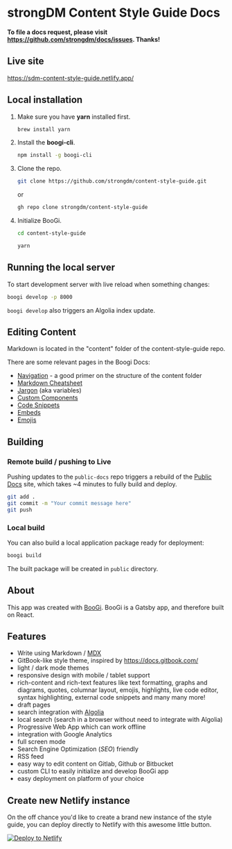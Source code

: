 # strongDM Content Style Guide Docs

**To file a docs request, please visit https://github.com/strongdm/docs/issues. Thanks!**

## Live site
https://sdm-content-style-guide.netlify.app/

## Local installation

1. Make sure you have **yarn** installed first.

   ```bash
   brew install yarn
   ```

2. Install the **boogi-cli**.

   ```bash
   npm install -g boogi-cli
   ```

3. Clone the repo.

   ```bash
   git clone https://github.com/strongdm/content-style-guide.git
   ```

   or

   ```bash
   gh repo clone strongdm/content-style-guide
   ```

4. Initialize BooGi.

   ```bash
   cd content-style-guide

   yarn
   ```

## Running the local server

To start development server with live reload when something changes:

```bash
boogi develop -p 8000
```

`boogi develop` also triggers an Algolia index update.

## Editing Content

Markdown is located in the "content" folder of the content-style-guide repo.

There are some relevant pages in the Boogi Docs:

- [Navigation](https://boogi.netlify.app/configuration/navigation) - a good primer on the structure of the content folder
- [Markdown Cheatsheet](https://boogi.netlify.app/editing/markdown)
- [Jargon](https://boogi.netlify.app/editing/rich_content/abbreviations) (aka variables)
- [Custom Components](https://boogi.netlify.app/editing/rich_content/custom_components)
- [Code Snippets](https://boogi.netlify.app/editing/rich_content/snippets)
- [Embeds](https://boogi.netlify.app/editing/rich_content/embed)
- [Emojis](https://boogi.netlify.app/editing/rich_content/emojis)

## Building

### Remote build / pushing to Live

Pushing updates to the `public-docs` repo triggers a rebuild of the [Public Docs](https://sdm-content-style-guide.netlify.app) site, which takes ~4 minutes to fully build and deploy.

```bash
git add .
git commit -m "Your commit message here"
git push
```

### Local build

You can also build a local application package ready for deployment:

```bash
boogi build
```

The built package will be created in `public` directory.

## About

This app was created with [BooGi](https://boogi.netlify.app).  BooGi is a Gatsby app, and therefore built on React.

## Features

- Write using Markdown / [MDX](https://github.com/mdx-js/mdx)
- GitBook-like style theme, inspired by https://docs.gitbook.com/
- light / dark mode themes
- responsive design with mobile / tablet support
- rich-content and rich-text features like text formatting, graphs and diagrams,
  quotes, columnar layout, emojis, highlights, live code editor,
  syntax highlighting, external code snippets and many many more!
- draft pages
- search integration with [Algolia](https://www.algolia.com)
- local search (search in a browser without need to integrate with Algolia)
- Progressive Web App which can work offline
- integration with Google Analytics
- full screen mode
- Search Engine Optimization (_SEO_) friendly
- RSS feed
- easy way to edit content on Gitlab, Github or Bitbucket
- custom CLI to easily initialize and develop BooGi app
- easy deployment on platform of your choice


## Create new Netlify instance

On the off chance you'd like to create a brand new instance of the style guide, you can deploy directly to Netlify with this awesome little button.

[![Deploy to Netlify](https://www.netlify.com/img/deploy/button.svg)](https://app.netlify.com/start/deploy?repository=https://github.com/strongdm/content-style-guide)

